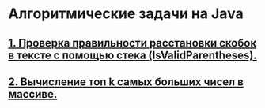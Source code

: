 # Алгоритмические задачи на Java

## [1. Проверка правильности расстановки скобок в тексте с помощью стека (IsValidParentheses).](https://github.com/Java-Master-Ru/Algorithms/tree/master/IsValidParentheses/)
## [2. Вычисление топ k самых больших чисел в массиве.](https://github.com/Java-Master-Ru/Algorithms/tree/master/GetTopKItems/)
